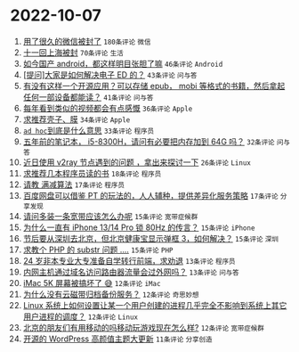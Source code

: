 # 2022-10-07

1. [用了很久的微信被封了](https://www.v2ex.com/t/885018) `180条评论` `微信`
1. [十一回上海被封](https://www.v2ex.com/t/884961) `70条评论` `生活`
1. [如今国产 android，都这样明目张胆了嘛](https://www.v2ex.com/t/885075) `46条评论` `Android`
1. [[提问]大家是如何解决电子 ED 的？](https://www.v2ex.com/t/884992) `43条评论` `问与答`
1. [有没有这样一个开源应用？可以存储 epub， mobi 等格式的书籍，然后拿起任何一部设备都能读？](https://www.v2ex.com/t/884988) `41条评论` `问与答`
1. [每年看到类似的视频都会有点感慨](https://www.v2ex.com/t/884975) `36条评论` `Apple`
1. [求推荐壳子、膜](https://www.v2ex.com/t/884997) `34条评论` `Apple`
1. [`ad hoc`到底是什么意思](https://www.v2ex.com/t/884985) `33条评论` `程序员`
1. [五年前的笔记本， i5-8300H，请问有必要把内存加到 64G 吗？](https://www.v2ex.com/t/885071) `32条评论` `问与答`
1. [近日使用 v2ray 节点遇到的问题 ，拿出来探讨一下](https://www.v2ex.com/t/885062) `26条评论` `Linux`
1. [求推荐几本程序员读的书](https://www.v2ex.com/t/885054) `18条评论` `程序员`
1. [请教 满减算法](https://www.v2ex.com/t/884974) `17条评论` `程序员`
1. [百度网盘可以借鉴 PT 的玩法的，人人辅种，提供差异化服务策略](https://www.v2ex.com/t/884967) `17条评论` `分享发现`
1. [请问多装一条宽带应该怎么办呢](https://www.v2ex.com/t/885014) `15条评论` `宽带症候群`
1. [为什么一直有 iPhone 13/14 Pro 锁 80Hz 的传言？](https://www.v2ex.com/t/885002) `15条评论` `iPhone`
1. [节后要从深圳去北京，但北京健康宝显示弹框 3，如何解决？](https://www.v2ex.com/t/884970) `15条评论` `深圳`
1. [求教个 PHP 的 substr 问题 ....](https://www.v2ex.com/t/884964) `15条评论` `PHP`
1. [24 岁非本专业大专准备自学转行前端，求劝退](https://www.v2ex.com/t/885109) `13条评论` `程序员`
1. [内网主机通过域名访问路由器流量会过外网吗？](https://www.v2ex.com/t/884972) `13条评论` `问与答`
1. [iMac 5K 屏幕被搞坏了 😅](https://www.v2ex.com/t/885083) `12条评论` `iMac`
1. [为什么没有云磁带归档备份服务？](https://www.v2ex.com/t/885079) `12条评论` `奇思妙想`
1. [Linux 系统上如何设置让某一个用户创建的进程几乎完全不影响到系统上其它用户进程的调度？](https://www.v2ex.com/t/885004) `12条评论` `Linux`
1. [北京的朋友们有用移动的吗移动玩游戏现在怎么样?](https://www.v2ex.com/t/884980) `12条评论` `宽带症候群`
1. [开源的 WordPress 高颜值主题大更新](https://www.v2ex.com/t/884968) `11条评论` `分享创造`
